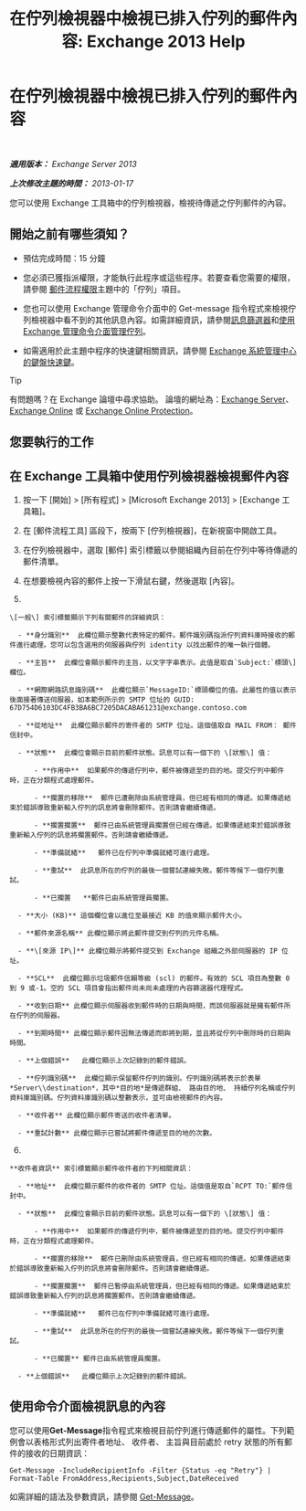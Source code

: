 ﻿---
title: '在佇列檢視器中檢視已排入佇列的郵件內容: Exchange 2013 Help'
TOCTitle: 在佇列檢視器中檢視已排入佇列的郵件內容
ms:assetid: 9d15d8b8-e061-4288-9354-df58e282fb6b
ms:mtpsurl: https://technet.microsoft.com/zh-tw/library/Bb123934(v=EXCHG.150)
ms:contentKeyID: 50473813
ms.date: 05/21/2018
mtps_version: v=EXCHG.150
f1_keywords:
- Microsoft.Exchange.Management.Edge.SystemManager.MessagePropertyPage
ms.translationtype: MT
---

# 在佇列檢視器中檢視已排入佇列的郵件內容

 

_**適用版本：** Exchange Server 2013_

_**上次修改主題的時間：** 2013-01-17_

您可以使用 Exchange 工具箱中的佇列檢視器，檢視待傳遞之佇列郵件的內容。

## 開始之前有哪些須知？

  - 預估完成時間：15 分鐘

  - 您必須已獲指派權限，才能執行此程序或這些程序。若要查看您需要的權限，請參閱 [郵件流程權限](mail-flow-permissions-exchange-2013-help.md)主題中的「佇列」項目。

  - 您也可以使用 Exchange 管理命令介面中的 Get-message 指令程式來檢視佇列檢視器中看不到的其他訊息內容。如需詳細資訊，請參閱[訊息篩選器](message-filters-exchange-2013-help.md)和[使用 Exchange 管理命令介面管理佇列](use-the-exchange-management-shell-to-manage-queues-exchange-2013-help.md)。

  - 如需適用於此主題中程序的快速鍵相關資訊，請參閱 [Exchange 系統管理中心的鍵盤快速鍵](keyboard-shortcuts-in-the-exchange-admin-center-exchange-online-protection-help.md)。


> [!TIP]  
> 有問題嗎？在 Exchange 論壇中尋求協助。 論壇的網址為：<a href="https://go.microsoft.com/fwlink/p/?linkid=60612">Exchange Server</a>、 <a href="https://go.microsoft.com/fwlink/p/?linkid=267542">Exchange Online</a> 或 <a href="https://go.microsoft.com/fwlink/p/?linkid=285351">Exchange Online Protection</a>。




## 您要執行的工作

## 在 Exchange 工具箱中使用佇列檢視器檢視郵件內容

1.  按一下 \[開始\] \> \[所有程式\] \> \[Microsoft Exchange 2013\] \> \[Exchange 工具箱\]。

2.  在 \[郵件流程工具\] 區段下，按兩下 \[佇列檢視器\]，在新視窗中開啟工具。

3.  在佇列檢視器中，選取 \[郵件\] 索引標籤以參閱組織內目前在佇列中等待傳遞的郵件清單。

4.  在想要檢視內容的郵件上按一下滑鼠右鍵，然後選取 \[內容\]。

5.  
    
    \[一般\] 索引標籤顯示下列有關郵件的詳細資訊：
    
      - **身分識別**  此欄位顯示整數代表特定的郵件。郵件識別碼指派佇列資料庫時接收的郵件進行處理。您可以包含選用的伺服器與佇列 identity 以找出郵件的唯一執行個體。
    
      - **主旨**  此欄位會顯示郵件的主旨，以文字字串表示。此值是取自`Subject:`標頭\] 欄位。
    
      - **網際網路訊息識別碼**  此欄位顯示`MessageID:`標頭欄位的值。此屬性的值以表示後面接著傳送伺服器，如本範例所示的 SMTP 位址的 GUID: 67D754D6103DC4FB3BA6BC7205DACABA61231@exchange.contoso.com
    
      - **從地址**  此欄位顯示郵件的寄件者的 SMTP 位址。這個值取自 MAIL FROM： 郵件信封中。
    
      - **狀態**  此欄位會顯示目前的郵件狀態。訊息可以有一個下的 \[狀態\] 值：
        
          - **作用中**  如果郵件的傳遞佇列中，郵件被傳遞至的目的地。提交佇列中郵件時，正在分類程式處理郵件。
        
          - **擱置的移除**  郵件已遭刪除由系統管理員，但已經有相同的傳遞。如果傳遞結束於錯誤導致重新輸入佇列的訊息將會刪除郵件。否則請會繼續傳遞。
        
          - **擱置擱置**  郵件已由系統管理員擱置但已經在傳遞。如果傳遞結束於錯誤導致重新輸入佇列的訊息將擱置郵件。否則請會繼續傳遞。
        
          - **準備就緒**   郵件已在佇列中準備就緒可進行處理。
        
          - **重試**  此訊息所在的佇列的最後一個嘗試連線失敗。郵件等候下一個佇列重試。
        
          - **已擱置   **郵件已由系統管理員擱置。
    
      - **大小 (KB)** 這個欄位會以進位至最接近 KB 的值來顯示郵件大小。
    
      - **郵件來源名稱** 此欄位顯示將此郵件提交到佇列的元件名稱。
    
      - **\[來源 IP\]** 此欄位顯示將郵件提交到 Exchange 組織之外部伺服器的 IP 位址。
    
      - **SCL**  此欄位顯示垃圾郵件信賴等級 (scl) 的郵件。有效的 SCL 項目為整數 0 到 9 或-1。空的 SCL 項目會指出郵件尚未尚未處理的內容篩選器代理程式。
    
      - **收到日期** 此欄位顯示伺服器收到郵件時的日期與時間，而該伺服器就是擁有郵件所在佇列的伺服器。
    
      - **到期時間** 此欄位顯示郵件因無法傳遞而即將到期，並且將從佇列中刪除時的日期與時間。
    
      - **上個錯誤**   此欄位顯示上次記錄到的郵件錯誤。
    
      - **佇列識別碼**  此欄位顯示保留郵件佇列的識別。佇列識別碼將表示於表單*Server\\destination*，其中*目的地*是傳遞群組、 路由目的地、 持續佇列名稱或佇列資料庫識別碼。佇列資料庫識別碼以整數表示，並可由檢視郵件的內容。
    
      - **收件者** 此欄位顯示郵件寄送的收件者清單。
    
      - **重試計數** 此欄位顯示已嘗試將郵件傳遞至目的地的次數。

6.  
    
    **收件者資訊** 索引標籤顯示郵件收件者的下列相關資訊：
    
      - **地址**  此欄位顯示郵件的收件者的 SMTP 位址。這個值是取自`RCPT TO:`郵件信封中。
    
      - **狀態**  此欄位會顯示目前的郵件狀態。訊息可以有一個下的 \[狀態\] 值：
        
          - **作用中**  如果郵件的傳遞佇列中，郵件被傳遞至的目的地。提交佇列中郵件時，正在分類程式處理郵件。
        
          - **擱置的移除**  郵件已刪除由系統管理員，但已經有相同的傳遞。如果傳遞結束於錯誤導致重新輸入佇列的訊息將會刪除郵件。否則請會繼續傳遞。
        
          - **擱置擱置**  郵件已暫停由系統管理員，但已經有相同的傳遞。如果傳遞結束於錯誤導致重新輸入佇列的訊息將擱置郵件。否則請會繼續傳遞。
        
          - **準備就緒**   郵件已在佇列中準備就緒可進行處理。
        
          - **重試**  此訊息所在的佇列的最後一個嘗試連線失敗。郵件等候下一個佇列重試。
        
          - **已擱置** 郵件已由系統管理員擱置。
    
      - **上個錯誤**   此欄位顯示上次記錄到的郵件錯誤。

## 使用命令介面檢視訊息的內容

您可以使用**Get-Message**指令程式來檢視目前佇列進行傳遞郵件的屬性。下列範例會以表格形式列出寄件者地址、 收件者、 主旨與目前處於 retry 狀態的所有郵件的接收的日期資訊：

    Get-Message -IncludeRecipientInfo -Filter {Status -eq "Retry"} | Format-Table FromAddress,Recipients,Subject,DateReceived

如需詳細的語法及參數資訊，請參閱 [Get-Message](https://technet.microsoft.com/zh-tw/library/bb124738\(v=exchg.150\))。

